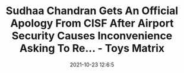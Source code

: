 ---
"title": "Sudhaa Chandran Gets An Official Apology From CISF After Airport Security Causes Inconvenience Asking To Re... - Toys Matrix"
"date": "2021-10-23 12:6:5"
"feed_name": "GOOGLENEWSINDUSTRIAL"
"feed_website": "https://news.google.com/search?q=industrial%2Bincident&hl=en-US&gl=US&ceid=US:en"
"feed_rss": "https://news.google.com/rss/search?q=industrial%2Bincident&hl=en-US&gl=US&ceid=US:en"
"link": "https://toysmatrix.com/sudhaa-chandran-gets-an-official-apology-from-cisf-after-airport-security-causes-inconvenience-asking-to-remove-her-prosthetic-limb/"
"source": "{'href': 'https://toysmatrix.com', 'title': 'Toys Matrix'}"
"file": "_posts/2021-1-1-fec3102d5a0fffd111e5f4268621f578f0eaa394.md"
"accident": "0"
"drilling": "0"
"represented_by": "0"
"dead": "0"
"injured": "0"
"arrested": "0"
"place": "unknown place"
"where": "unknown site"
"causes": "unknown"
"place_uri": "unknown place"
---